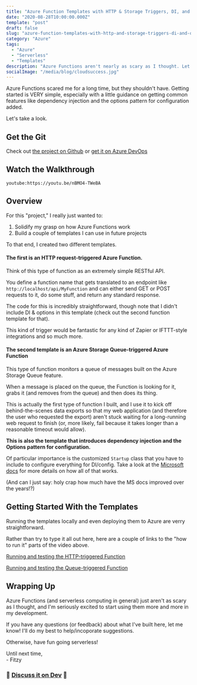 ```yaml
---
title: "Azure Function Templates with HTTP & Storage Triggers, DI, and Options"
date: "2020-08-28T10:00:00.000Z"
template: "post"
draft: false
slug: "azure-function-templates-with-http-and-storage-triggers-di-and-options"
category: "Azure"
tags:
  - "Azure"
  - "Serverless"
  - "Templates"
description: "Azure Functions aren't nearly as scary as I thought. Let's look at two sample functions with different triggers and add DI, the Options pattern for config, and CI/CD with Azure DevOps."
socialImage: "/media/blog/cloudsuccess.jpg"
---
```

Azure Functions scared me for a long time, but they shouldn't have. Getting started is VERY simple, especially with a little guidance on getting common features like dependency injection and the options pattern for configuration added.

Let's take a look.

## Get the Git

Check out [the project on Github](https://github.com/FitzyCodesThings/AzureFunctionTemplates) or [get it on Azure DevOps](https://dev.azure.com/FitzyCodesThings/AzureFunctionTemplates)

## Watch the Walkthrough

`youtube:https://youtu.be/nBMO4-TWeBA`

## Overview

For this "project," I really just wanted to:

1) Solidify my grasp on how Azure Functions work
2) Build a couple of templates I can use in future projects

To that end, I created two different templates.

#### The first is an HTTP request-triggered Azure Function.

Think of this type of function as an extremely simple RESTful API.

You define a function name that gets translated to an endpoint like `http://localhost/api/MyFunction` and can either send GET or POST requests to it, do some stuff, and return any standard response.

The code for this is incredibly straightforward, though note that I didn't include DI & options in this template (check out the second function template for that).

This kind of trigger would be fantastic for any kind of Zapier or IFTTT-style integrations and so much more.

#### The second template is an Azure Storage Queue-triggered Azure Function

This type of function monitors a queue of messages built on the Azure Storage Queue feature.

When a message is placed on the queue, the Function is looking for it, grabs it (and removes from the queue) and then does its thing.

This is actually the first type of function I built, and I use it to kick off behind-the-scenes data exports so that my web application (and therefore the user who requested the export) aren't stuck waiting for a long-running web request to finish (or, more likely, fail because it takes longer than a reasonable timeout would allow).

**This is also the template that introduces dependency injection and the Options pattern for configuration.**

Of particular importance is the customized `Startup` class that you have to include to configure everything for DI/config. Take a look at the [Microsoft docs](https://docs.microsoft.com/en-us/aspnet/core/fundamentals/configuration/options?view=aspnetcore-3.1) for more details on how all of that works.

(And can I just say: holy crap how much have the MS docs improved over the years!?)

## Getting Started With the Templates

Running the templates locally and even deploying them to Azure are verry straightforward.

Rather than try to type it all out here, here are a couple of links to the "how to run it" parts of the video above.

[Running and testing the HTTP-triggered Function](https://youtu.be/nBMO4-TWeBA?t=480)

[Running and testing the Queue-triggered Function](https://youtu.be/nBMO4-TWeBA?t=1381)

## Wrapping Up

Azure Functions (and serverless computing in general) just aren't as scary as I thought, and I'm seriously excited to start using them more and more in my development.

If you have any questions (or feedback) about what I've built here, let me know! I'll do my best to help/incoporate suggestions.

Otherwise, have fun going serverless!

Until next time,  
\- Fitzy

### 💬 [Discuss it on Dev](https://dev.to/fitzycodesthings/azure-function-templates-with-http-storage-triggers-di-and-options-4a4a) 💬
